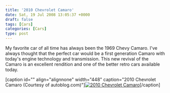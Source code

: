 ```yaml
---
title: '2010 Chevrolet Camaro'
date: Sat, 19 Jul 2008 13:05:37 +0000
draft: false
tags: [Cars]
categories: [Cars]
type: post
---
```


My favorite car of all time has always been the 1969 Chevy Camaro. I've always thought that the perfect car would be a first generation Camaro with today's engine technology and transmission. This new revival of the Camaro is an excellent rendition and one of the better retro cars available today.

\[caption id="" align="alignnone" width="448" caption="2010 Chevrolet Camaro (Courtesy of autoblog.com)"\][![2010 Chevrolet Camaro](http://www.blogsmithmedia.com/www.autoblog.com/media/2008/07/production_2010_camaro_coupe_1280_-00.jpg)](http://www.autoblog.com/2008/07/18/2010-chevrolet-camaro-revealed/)\[/caption\]